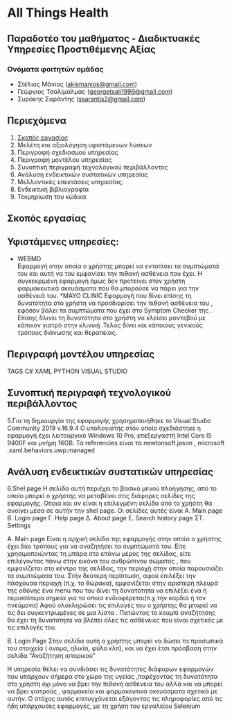 # All Things Health

## Παραδοτέο του μαθήματος - Διαδικτυακές Υπηρεσίες Προστιθέμενης Αξίας

### Ονόματα φοιτητών ομάδας

* Στέλιος Μάνιος (akismanios@gmail.com)
* Γεώργιος Τσαλίμαλμας (georgetsali1999@gmail.com)
* Συράκης Σαράντης (ssarantis2@gmail.com)

## Περιεχόμενα

1. [Σκοπός εργασίας](#σκοπός-εργασίας)
2. Μελέτη και αξιολόγηση υφιστάμενων λύσεων
3. Περιγραφή σχεδιασμού υπηρεσίας
4. Περιγραφή μοντέλου υπηρεσίας
5. Συνοπτική περιγραφή τεχνολογικού περιβάλλοντος
6. Ανάλυση ενδεικτικών συστατικών υπηρεσίας
7. Μελλοντικές επεκτάσεις υπηρεσίας.
8. Ενδεικτική βιβλιογραφία
9. Τεκμηρίωση του κώδικα

## Σκοπός εργασίας






## Υφιστάμενες υπηρεσίες:
   * WEBMD  
     Εφαρμογή στην οποία ο χρήστης μπορεί να εντοπίσει τα συμπτώματά του και αυτή να του εμφανίσει την πιθανή ασθένεια που έχει.
     Η συγκεκριμένη εφαρμογή όμως δεν προτείνει στον χρήστη φαρμακευτικά σκευάσματα που θα μπορούσε να πάρει για την ασθένειά του.
   *MAYO CLINIC
     Εφαρμογή που δίνει επίσης τη δυνατότητα στο χρήστη να προσδιορίσει την πιθανή ασθένεια του , εφόσον βάλει τα συμπτώματα που έχει 
     στο Symptom Checker της . Επίσης δλινει τη δυνατότητα στο χρήστη να κλείσει ραντεβού με κάποιον γιατρό στην κλινική .Τελος δίνει 
     και κάποιους γενικούς τρόπους διάνωσης και θεραπείας.

## Περιγραφή μοντέλου υπηρεσίας
  TAGS
   C#
   XAML
   PYTHON
   VISUAL STUDIO

## Συνοπτική περιγραφή τεχνολογικού περιβάλλοντος
5.Για τη δημιουργία της εφαρμογής χρησημοποιήθηκε το Visual Studio Community 2019 v.16.9.4
  O υπολογιστής στόν οποίο σχεδιάστηκε η εφαρμογή έχει λειτούργικό Windows 10 Pro, επεξεργαστή Intel Core I5 9400F και μνήμη 16GB.
  Τα referencies είναι τα newtonsoft.jason , microsoft .xaml.behaviors.uwp.managed

## Ανάλυση ενδεικτικών συστατικών υπηρεσίας
6.Shel page
  Η σελίδα αυτή περιέχει το βασικό μενού πλοήγησης, από το οποίο μπορεί ο χρήστης να μεταβένει στις διάφορες σελίδες της εφαρμογής.
  Οποια και αν είναι η επιλεγμένη σελίδα από το χρήστη θα ανοίγει μέσα σε αυτήν την shel page.
  Οι σελίδες αυτές είναι 
  Α.  Main page
  Β.  Login page
  Γ.  Help page
  Δ.  About page
  Ε.  Search history page
  ΣΤ. Settings

 Α. Main page
    Είναι η αρχική σελίδα της εφαρμογής στην οποία ο χρήστης έχει δύο τρόπους για να αναζητήσει τα συμπτώματά του. 
    Είτε χρησιμοποιώντας τη μπάρα στο επάνω μέρος της σελίδας, είτε επιλέγοντας πάνω στην εικόνα του ανθρώπινου σώματος , 
    που εμφανίζεται στο κέντρο της σελίδας, την περιοχή στην οποία παρουσιάζει τα συμπτώματα του.
    Στήν δεύτερη περίπτωση, αφού επιλέξει την πάσχουσα περιοχή (π.χ. το θώρακα), εμφανίζεται στην αριστερή πλευρά της οθόνης
    ένα menu που του δίνει τη δυνατότητα να επιλέξει ένα ή περισσότερα σημεία για τα οποία ενδιαφέρεται(π.χ.την καρδιά ή τον πνεύμονα)
    Αφού ολοκληρώσει τις επιλογές του ο χρήστης θα μπορεί να τις δει συγκεντρωμένες σε μια λίστα . Πατώντας το κουμπί αναζήτησης       
    θα έχει τη δυνατότητα να βλέπει όλες τις ασθένειες που είναι σχετικές με τις επιλογές του.

Β. Login Page
   Στην σελίδα αυτή ο χρήστης μπορεί να δώσει τα προσωπικά του στοιχεία ( όνομα, ηλικία, φύλο κλπ), και να έχει έτσι πρόσβαση στην 
   σελίδα "Αναζήτηση ιστορικού"


   Η υπηρεσία θέλει να συνδιάσει τις δυνατότητες διάφορων εφαρμογών που υπάρχουν σήμερα στο χώρο της υγείας ,παρέχοντας τη δυνατότητα 
   στο χρήστη όχι μόνο να βρει την πιθανή ασθένεια του αλλά και να μπορεί να βρει γιατρούς , φαρμακεία και φαρμακευτικά σκευάσματα 
   σχετικά με αυτήν. Ο στόχος αυτός επιτυγχάνεται εξάγοντας τις πληροφορίες από τις ήδη υπάρχουσες εφαρμογές, με τη χρήση του εργαλείου
   Selenium
